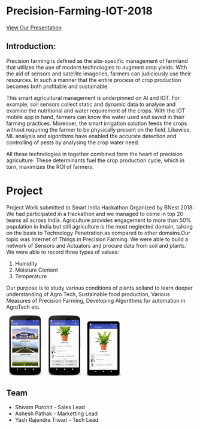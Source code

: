 # Precision-Farming-IOT-2018

<a href="http://yashtiwari.tech/legacy/project_asset/precision_farming.pdf">View Our Presentation</a>

## Introduction:
Precision farming is defined as the site-specific management of farmland that utilizes the use of modern technologies 
to augment crop yields. With the aid of sensors and satellite imageries, farmers can judiciously use their resources. 
In such a manner that the entire process of crop production becomes both profitable and sustainable.

This smart agricultural management is underpinned on AI and IOT. For example, soil sensors collect static and dynamic 
data to analyse and examine the nutritional and water requirement of the crops. With the IOT mobile app in hand, farmers can know the water used and saved in their farming practices. Moreover, the smart irrigation solution feeds the crops without requiring the farmer to be physically present on the field. Likewise, ML analysis and algorithms have enabled the accurate detection and controlling of pests by analysing the crop water need.

All these technologies in together combined form the heart of precision agriculture. These determinants fuel the crop production cycle, which in turn, maximizes the ROI of farmers. 	

# Project
Project Work submitted to Smart India Hackathon Organized by BNest 2018:
We had participated in a Hackathon and we managed to come in top 20 teams all across India.
Agriculture provides engagement to more than 50% population in India but still agriculture is the most neglected domain, talking on the basis to Technology Penetration as compared to other domains.Our topic was Internet of Things in Precision Farming. We were able to build a network of Sensors and Actuators and procure data from soil and plants. We were able to record three types of values:

1. Humidity
2. Moisture Content
3. Temperature

Our purpose is to study various conditions of plants soiland to learn deeper understanding of  Agro Tech, Sustainable food production, Various Measures of Precision Farming, Developing Algorithms for automation in AgroTech etc.


<div>
  <img src="s1.png" width="20%"/>
  <img src="s3.png" width="20%"/>
  <img src="s2.png" width="20%"/>
</div>

## Team

<ul>
  <li>Shivam Purohit - Sales Lead</li>
  <li>Ashesh Pathak - Marketting Lead</li>
  <li>Yash Rajendra Tiwari - Tech Lead</li>
</ul>
